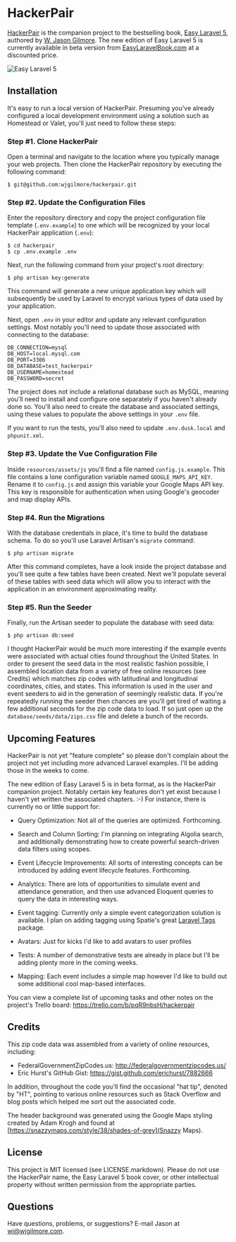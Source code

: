 # HackerPair

[HackerPair](http://hackerpair.com) is the companion project to the
bestselling book, [Easy Laravel 5](http://easylaravelbook.com),
authored by [W. Jason Gilmore](http://www.wjgilmore.com). The new edition of Easy Laravel 5 is currently available in beta version from [EasyLaravelBook.com](http://easylaravelbook.com) at a discounted price.

![Easy Laravel 5](https://github.com/wjgilmore/hackerpair/blob/master/public/img/book-small-web.png)

## Installation

It's easy to run a local version of HackerPair. Presuming you've already
configured a local development environment using a solution such as
Homestead or Valet, you'll just need to follow these steps:

### Step #1. Clone HackerPair

Open a terminal and navigate to the location where you typically manage
your web projects. Then clone the HackerPair repository by executing the
following command:

    $ git@github.com:wjgilmore/hackerpair.git

### Step #2. Update the Configuration Files

Enter the repository directory and copy the project configuration file
template (`.env.example`) to one which will be recognized by your local
HackerPair application (`.env`):

    $ cd hackerpair
    $ cp .env.example .env

Next, run the following command from your project's root directory:

    $ php artisan key:generate

This command will generate a new unique application key which will
subsequently be used by Laravel to encrypt various types of data used by
your application.

Next, open `.env` in your editor and update any relevant configuration
settings. Most notably you'll need to update those associated with connecting
to the database:

    DB_CONNECTION=mysql
    DB_HOST=local.mysql.com
    DB_PORT=3306
    DB_DATABASE=test_hackerpair
    DB_USERNAME=homestead
    DB_PASSWORD=secret

The project does not include a relational database such as MySQL,
meaning you'll need to install and configure one separately if you
haven't already done so. You'll also need to create the database and
associated settings, using these values to populate the above settings
in your `.env` file.

If you want to run the tests, you'll also need to update `.env.dusk.local` and `phpunit.xml`.

### Step #3. Update the Vue Configuration File

Inside `resources/assets/js` you'll find a file named `config.js.example`. This file contains a lone configuration variable named `GOOGLE_MAPS_API_KEY`. Rename it to `config.js` and assign this variable your Google Maps API key. This key is responsible for authentication when using Google's geocoder and map display APIs.

### Step #4. Run the Migrations

With the database credentials in place, it's time to build the database
schema. To do so you'll use Laravel Artisan's `migrate` command:

    $ php artisan migrate

After this command completes, have a look inside the project database
and you'll see quite a few tables have been created. Next we'll populate
several of these tables with seed data which will allow you to interact
with the application in an environment approximating reality.

### Step #5. Run the Seeder

Finally, run the Artisan seeder to populate the database with seed data:

    $ php artisan db:seed

I thought HackerPair would be much more interesting if the example events were associated with actual cities found throughout the United States. In order to present the seed data in the most realistic fashion possible, I assembled location data from a variety of free online resources (see Credits) which matches zip codes with latitudinal and longitudinal coordinates, cities, and states. This
information is used in the user and event seeders to aid in the generation
of seemingly realistic data. If you're repeatedly running the seeder then chances are you'll get tired of waiting a few additional seconds for the zip code data to load. If so just open up the `database/seeds/data/zips.csv` file and delete a bunch of the records.

## Upcoming Features

HackerPair is not yet "feature complete" so please don't complain about the project not yet including more advanced Laravel examples. I'll be adding those in the weeks to come.

The new edition of Easy Laravel 5 is in beta format, as is the HackerPair
companion project. Notably certain key features don't yet exist because
I haven't yet written the associated chapters. :-) For instance, there is
currently no or little support for:

* Query Optimization: Not all of the queries are optimized. Forthcoming.

* Search and Column Sorting: I'm planning on integrating Algolia search, and additionally
  demonstrating how to create powerful search-driven data filters using
  scopes.

* Event Lifecycle Improvements: All sorts of interesting concepts can be
introduced by adding event lifecycle features. Forthcoming.

* Analytics: There are lots of opportunities to simulate event and attendance
  generation, and then use advanced Eloquent queries to query the data in
  interesting ways.

* Event tagging: Currently only a simple event categorization solution is
  available. I plan on adding tagging using Spatie's great
  [Laravel Tags](https://docs.spatie.be/laravel-tags/v2/introduction) package.

* Avatars: Just for kicks I'd like to add avatars to user profiles

* Tests: A number of demonstrative tests are already in place but I'll
  be adding plenty more in the coming weeks.

* Mapping: Each event includes a simple map however I'd like to build out some
  additional cool map-based interfaces.

You can view a complete list of upcoming tasks and other notes on the
project's Trello board: https://trello.com/b/pqR9nbsH/hackerpair

## Credits

This zip code data was assembled from a variety of online resources,
including:

* FederalGovernmentZipCodes.us: http://federalgovernmentzipcodes.us/
* Eric Hurst's GitHub Gist: https://gist.github.com/erichurst/7882666

In addition, throughout the code you'll find the occasional "hat tip",
denoted by "HT", pointing to various online resources such as Stack
Overflow and blog posts which helped me sort out the associated code.

The header background was generated using the Google Maps styling created by Adam Krogh and found at [https://snazzymaps.com/style/38/shades-of-grey](Snazzy Maps).

## License

This project is MIT licensed (see LICENSE.markdown). Please do not use the HackerPair name, the Easy Laravel 5 book cover, or other intellectual property without written permission from the appropriate parties.

## Questions

Have questions, problems, or suggestions? E-mail Jason at wj@wjgilmore.com.
